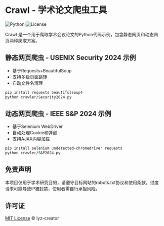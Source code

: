 # Crawl - 学术论文爬虫工具

![Python](https://img.shields.io/badge/Python-3.9+-blue.svg)
![License](https://img.shields.io/badge/License-MIT-green.svg)

Crawl 是一个用于爬取学术会议论文的Python代码示例，包含静态网页和动态网页两种爬取方案。

## 静态网页爬虫 - USENIX Security 2024 示例
- 基于Requests+BeautifulSoup
- 支持多级页面跳转  
- 自动文件名清理
```bash
pip install requests beautifulsoup4
python crawler/Security2024.py
```

## 动态网页爬虫 - IEEE S&P 2024 示例
- 基于Selenium WebDriver
- 自动处理Cookie和弹窗
- 支持AJAX内容加载
```bash
pip install selenium undetected-chromedriver requests
python crawler/S&P2024.py
```

## 免责声明
本项目仅用于学术研究目的，请遵守目标网站的robots.txt协议和使用条款。过度请求可能导致IP被封禁，使用者需自行承担风险。

## 许可证
[MIT License](https://opensource.org/license/mit) © lyz-creator

